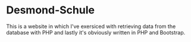 # Desmond-Schule
This is a website in which I've exersiced with retrieving data from the database with PHP and lastly it's obviously written in PHP and Bootstrap.
